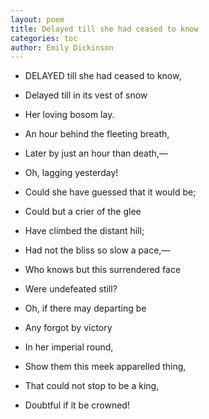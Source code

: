 ```yaml
---
layout: poem
title: Delayed till she had ceased to know
categories: toc
author: Emily Dickinson
---
```



- DELAYED till she had ceased to know,	
- Delayed till in its vest of snow	
- <span class="indent-2">Her loving bosom lay.</span>	
- An hour behind the fleeting breath,	
- Later by just an hour than death,—
- <span class="indent-2">Oh, lagging yesterday!</span>	


- Could she have guessed that it would be;	
- Could but a crier of the glee	
- <span class="indent-2">Have climbed the distant hill;</span>
- Had not the bliss so slow a pace,—
- Who knows but this surrendered face	
- <span class="indent-2">Were undefeated still?<span>


- Oh, if there may departing be	
- Any forgot by victory	
- <span class="indent-2">In her imperial round,</span>
- Show them this meek apparelled thing,	
- That could not stop to be a king,	
- <span class="indent-2">Doubtful if it be crowned!</span>